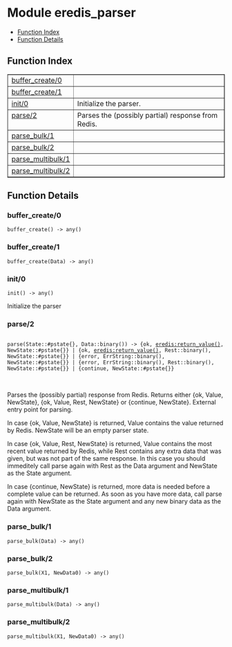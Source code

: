 

# Module eredis_parser #
* [Function Index](#index)
* [Function Details](#functions)

<a name="index"></a>

## Function Index ##


<table width="100%" border="1" cellspacing="0" cellpadding="2" summary="function index"><tr><td valign="top"><a href="#buffer_create-0">buffer_create/0</a></td><td></td></tr><tr><td valign="top"><a href="#buffer_create-1">buffer_create/1</a></td><td></td></tr><tr><td valign="top"><a href="#init-0">init/0</a></td><td> Initialize the parser.</td></tr><tr><td valign="top"><a href="#parse-2">parse/2</a></td><td> Parses the (possibly partial) response from Redis.</td></tr><tr><td valign="top"><a href="#parse_bulk-1">parse_bulk/1</a></td><td></td></tr><tr><td valign="top"><a href="#parse_bulk-2">parse_bulk/2</a></td><td></td></tr><tr><td valign="top"><a href="#parse_multibulk-1">parse_multibulk/1</a></td><td></td></tr><tr><td valign="top"><a href="#parse_multibulk-2">parse_multibulk/2</a></td><td></td></tr></table>


<a name="functions"></a>

## Function Details ##

<a name="buffer_create-0"></a>

### buffer_create/0 ###

`buffer_create() -> any()`

<a name="buffer_create-1"></a>

### buffer_create/1 ###

`buffer_create(Data) -> any()`

<a name="init-0"></a>

### init/0 ###

`init() -> any()`

Initialize the parser

<a name="parse-2"></a>

### parse/2 ###

<pre><code>
parse(State::#pstate{}, Data::binary()) -&gt; {ok, <a href="eredis.md#type-return_value">eredis:return_value()</a>, NewState::#pstate{}} | {ok, <a href="eredis.md#type-return_value">eredis:return_value()</a>, Rest::binary(), NewState::#pstate{}} | {error, ErrString::binary(), NewState::#pstate{}} | {error, ErrString::binary(), Rest::binary(), NewState::#pstate{}} | {continue, NewState::#pstate{}}
</code></pre>
<br />

Parses the (possibly partial) response from Redis. Returns
either {ok, Value, NewState}, {ok, Value, Rest, NewState} or
{continue, NewState}. External entry point for parsing.

In case {ok, Value, NewState} is returned, Value contains the value
returned by Redis. NewState will be an empty parser state.

In case {ok, Value, Rest, NewState} is returned, Value contains the
most recent value returned by Redis, while Rest contains any extra
data that was given, but was not part of the same response. In this
case you should immeditely call parse again with Rest as the Data
argument and NewState as the State argument.

In case {continue, NewState} is returned, more data is needed
before a complete value can be returned. As soon as you have more
data, call parse again with NewState as the State argument and any
new binary data as the Data argument.

<a name="parse_bulk-1"></a>

### parse_bulk/1 ###

`parse_bulk(Data) -> any()`

<a name="parse_bulk-2"></a>

### parse_bulk/2 ###

`parse_bulk(X1, NewData0) -> any()`

<a name="parse_multibulk-1"></a>

### parse_multibulk/1 ###

`parse_multibulk(Data) -> any()`

<a name="parse_multibulk-2"></a>

### parse_multibulk/2 ###

`parse_multibulk(X1, NewData0) -> any()`

